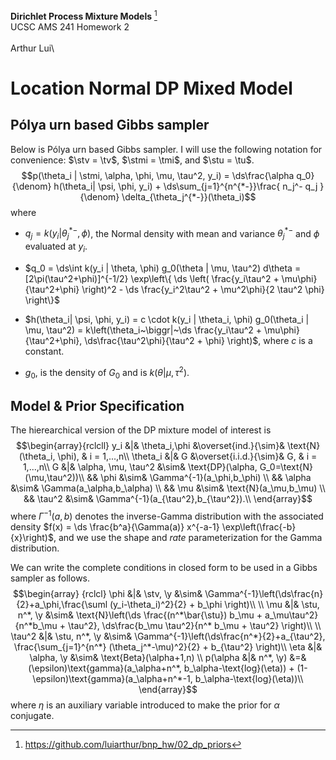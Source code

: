 <span>**Dirichlet Process Mixture Models** [^1] </span>\
UCSC AMS 241 Homework 2\
\
Arthur Lui\

Location Normal DP Mixed Model
==============================

Pólya urn based Gibbs sampler
-----------------------------

Below is Pólya urn based Gibbs sampler. I will use the following
notation for convenience: $\stv = \tv$, $\stmi = \tmi$, and
$\stu = \tu$. $$p(\theta_i | \stmi, \alpha, \phi, \mu, \tau^2, y_i) = 
    \ds\frac{\alpha q_0}{\denom} h(\theta_i| \psi, \phi, y_i) + 
    \ds\sum_{j=1}^{n^{*-}}\frac{ n_j^- q_j }{\denom} \delta_{\theta_j^{*-}}(\theta_i)$$
where

-   $q_j = k(y_i | \theta_j^{*-},\phi)$, the Normal density with mean
    and variance $\theta_j^{*-}$ and $\phi$ evaluated at $y_i$.

-   $q_0 = \ds\int k(y_i | \theta, \phi) g_0(\theta | \mu, \tau^2) d\theta
        = [2\pi(\tau^2+\phi)]^{-1/2} 
        \exp\left\{
          \ds \left( \frac{y_i\tau^2 + \mu\phi}{\tau^2+\phi} \right)^2 -
          \ds \frac{y_i^2\tau^2 + \mu^2\phi}{2 \tau^2 \phi}
        \right\}$

-   $h(\theta_i| \psi, \phi, y_i) = c \cdot k(y_i | \theta_i, \phi) g_0(\theta_i | \mu, \tau^2)
        = k\left(\theta_i~\biggr|~\ds \frac{y_i\tau^2 + \mu\phi}{\tau^2+\phi},
        \ds\frac{\tau^2\phi}{\tau^2 + \phi} \right)$, where $c$ is a
    constant.

-   $g_0$, is the density of $G_0$ and is $k(\theta | \mu, \tau^2)$.

Model & Prior Specification
---------------------------

The hierearchical version of the DP mixture model of interest is
$$\begin{array}{rclcll}
  y_i &|& \theta_i,\phi &\overset{ind.}{\sim}& \text{N}(\theta_i, \phi), & i = 1,...,n\\
  \theta_i &|& G &\overset{i.i.d.}{\sim}&  G, & i = 1,...,n\\
  G &|& \alpha, \mu, \tau^2 &\sim& \text{DP}(\alpha, G_0=\text{N}(\mu,\tau^2))\\
    && \phi &\sim& \Gamma^{-1}(a_\phi,b_\phi) \\
    && \alpha &\sim& \Gamma(a_\alpha,b_\alpha) \\
    && \mu &\sim& \text{N}(a_\mu,b_\mu) \\
    && \tau^2 &\sim& \Gamma^{-1}(a_{\tau^2},b_{\tau^2}).\\
\end{array}$$ where $\Gamma^{-1}(a,b)$ denotes the inverse-Gamma
distribution with the associated density
$f(x) = \ds \frac{b^a}{\Gamma(a)} x^{-a-1} \exp\left(\frac{-b}{x}\right)$,
and we use the shape and *rate* parameterization for the Gamma
distribution.

We can write the complete conditions in closed form to be used in a
Gibbs sampler as follows. $$\begin{array} {rclcl}
  \phi &|& \stv, \y &\sim& \Gamma^{-1}\left(\ds\frac{n}{2}+a_\phi,\frac{\suml (y_i-\theta_i)^2}{2} + b_\phi \right)\\
  \\
  \mu &|& \stu, n^*, \y &\sim& \text{N}\left(\ds \frac{(n^*\bar{\stu}) b_\mu + a_\mu\tau^2}{n^*b_\mu + \tau^2},
    \ds\frac{b_\mu \tau^2}{n^* b_\mu + \tau^2} \right)\\
  \\
  \tau^2 &|& \stu, n^*, \y &\sim& \Gamma^{-1}\left(\ds\frac{n^*}{2}+a_{\tau^2},
    \frac{\sum_{j=1}^{n^*} (\theta_j^*-\mu)^2}{2} + b_{\tau^2} \right)\\
  \eta &|& \alpha, \y &\sim& \text{Beta}(\alpha+1,n) \\
  p(\alpha &|& n^*, \y) &=& (\epsilon)\text{gamma}(a_\alpha+n^*, b_\alpha-\text{log}(\eta)) +
    (1-\epsilon)\text{gamma}(a_\alpha+n^*-1, b_\alpha-\text{log}(\eta))\\
\end{array}$$ where $\eta$ is an auxiliary variable introduced to make
the prior for $\alpha$ conjugate.

[^1]: <https://github.com/luiarthur/bnp_hw/02_dp_priors>

